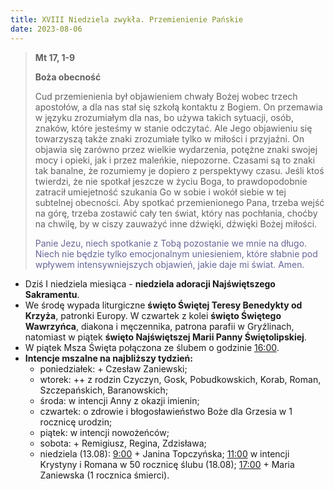 ```yaml
---
title: XVIII Niedziela zwykła. Przemienienie Pańskie
date: 2023-08-06
---
```


> **Mt 17, 1-9**
>
> **Boża obecność**
>
> Cud przemienienia był objawieniem chwały Bożej wobec trzech apostołów, a dla nas stał się szkołą kontaktu z Bogiem. On przemawia w języku zrozumiałym dla nas, bo używa takich sytuacji, osób, znaków, które jesteśmy w stanie odczytać. Ale Jego objawieniu się towarzyszą także znaki zrozumiałe tylko w miłości i przyjaźni. On objawia się zarówno przez wielkie wydarzenia, potężne znaki swojej mocy i opieki, jak i przez maleńkie, niepozorne. Czasami są to znaki tak banalne, że rozumiemy je dopiero z perspektywy czasu. Jeśli ktoś twierdzi, że nie spotkał jeszcze w życiu Boga, to prawdopodobnie zatracił umiejetność szukania Go w sobie i wokół siebie w tej subtelnej obecności. Aby spotkać przemienionego Pana, trzeba wejść na górę, trzeba zostawić cały ten świat, który nas pochłania, choćby na chwilę, by w ciszy zauważyć inne dźwięki, dźwięki Bożej miłości.
>
> <span style="color: #666699;">Panie Jezu, niech spotkanie z Tobą pozostanie we mnie na długo. Niech nie będzie tylko emocjonalnym uniesieniem, które słabnie pod wpływem intensywniejszych objawień, jakie daje mi świat. Amen.
> &nbsp;

- Dziś I niedziela miesiąca - **niedziela adoracji Najświętszego Sakramentu**.
- We środę wypada liturgiczne **święto Świętej Teresy Benedykty od Krzyża**, patronki Europy. W czwartek z kolei **święto Świętego Wawrzyńca**, diakona i męczennika, patrona parafii w Gryźlinach, natomiast w piątek **święto Najświętszej Marii Panny Świętolipskiej**.
- W piątek Msza Święta połączona ze ślubem o godzinie <u>16:00</u>.
- **Intencje mszalne na najbliższy tydzień:**
  - poniedziałek: + Czesław Zaniewski;
  - wtorek: ++ z rodzin Czyczyn, Gosk, Pobudkowskich, Korab, Roman, Szczepańskich, Baranowskich;
  - środa: w intencji Anny z okazji imienin;
  - czwartek: o zdrowie i błogosławieństwo Boże dla Grzesia w 1 rocznicę urodzin;
  - piątek: w intencji nowożeńców;
  - sobota: + Remigiusz, Regina, Zdzisława;
  - niedziela (13.08): <u>9:00</u> + Janina Topczyńska; <u>11:00</u> w intencji Krystyny i Romana w 50 rocznicę ślubu (18.08); <u>17:00</u> + Maria Zaniewska (1 rocznica śmierci).

